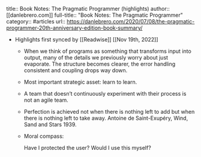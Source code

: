 title:: Book Notes: The Pragmatic Programmer (highlights)
author:: [[danlebrero.com]]
full-title:: "Book Notes: The Pragmatic Programmer"
category:: #articles
url:: https://danlebrero.com/2020/07/08/the-pragmatic-programmer-20th-anniversary-edition-book-summary/

- Highlights first synced by [[Readwise]] [[Nov 19th, 2022]]
	- When we think of programs as something that transforms input into output, many of the details we previously worry about just evaporate. The structure becomes clearer, the error handling consistent and coupling drops way down.
	- Most important strategic asset: learn to learn.
	- A team that doesn’t continuously experiment with their process is not an agile team.
	- Perfection is achieved not when there is nothing left to add but when there is nothing left to take away. Antoine de Saint-Exupéry, Wind, Sand and Stars 1939.
	- Moral compass:
	  
	    Have I protected the user?
	    Would I use this myself?